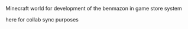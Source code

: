 Minecraft world for development of the benmazon in game store system

here for collab sync purposes
